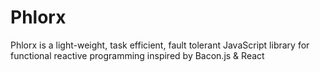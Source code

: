 # Phlorx
Phlorx is a light-weight, task efficient, fault tolerant JavaScript library for functional reactive programming inspired by Bacon.js &  React
